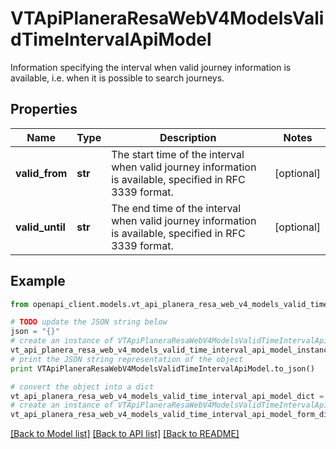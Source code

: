 # VTApiPlaneraResaWebV4ModelsValidTimeIntervalApiModel

Information specifying the interval when valid journey information is available, i.e. when it is possible to search journeys.

## Properties
Name | Type | Description | Notes
------------ | ------------- | ------------- | -------------
**valid_from** | **str** | The start time of the interval when valid journey information is available, specified in RFC 3339 format. | [optional] 
**valid_until** | **str** | The end time of the interval when valid journey information is available, specified in RFC 3339 format. | [optional] 

## Example

```python
from openapi_client.models.vt_api_planera_resa_web_v4_models_valid_time_interval_api_model import VTApiPlaneraResaWebV4ModelsValidTimeIntervalApiModel

# TODO update the JSON string below
json = "{}"
# create an instance of VTApiPlaneraResaWebV4ModelsValidTimeIntervalApiModel from a JSON string
vt_api_planera_resa_web_v4_models_valid_time_interval_api_model_instance = VTApiPlaneraResaWebV4ModelsValidTimeIntervalApiModel.from_json(json)
# print the JSON string representation of the object
print VTApiPlaneraResaWebV4ModelsValidTimeIntervalApiModel.to_json()

# convert the object into a dict
vt_api_planera_resa_web_v4_models_valid_time_interval_api_model_dict = vt_api_planera_resa_web_v4_models_valid_time_interval_api_model_instance.to_dict()
# create an instance of VTApiPlaneraResaWebV4ModelsValidTimeIntervalApiModel from a dict
vt_api_planera_resa_web_v4_models_valid_time_interval_api_model_form_dict = vt_api_planera_resa_web_v4_models_valid_time_interval_api_model.from_dict(vt_api_planera_resa_web_v4_models_valid_time_interval_api_model_dict)
```
[[Back to Model list]](../README.md#documentation-for-models) [[Back to API list]](../README.md#documentation-for-api-endpoints) [[Back to README]](../README.md)


